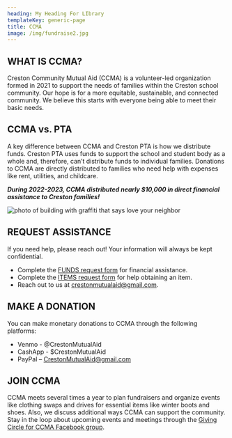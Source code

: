 ```yaml
---
heading: My Heading For LIbrary
templateKey: generic-page
title: CCMA
image: /img/fundraise2.jpg
---
```

## WHAT IS CCMA?

Creston Community Mutual Aid (CCMA) is a volunteer-led organization formed in 2021 to support the needs of families within the Creston school community. Our hope is for a more equitable, sustainable, and connected community. We believe this starts with everyone being able to meet their basic needs.

## CCMA vs. PTA

A key difference between CCMA and Creston PTA is how we distribute funds. Creston PTA uses funds to support the school and student body as a whole and, therefore, can’t distribute funds to individual families. Donations to CCMA are directly distributed to families who need help with expenses like rent, utilities, and childcare.

***During 2022-2023, CCMA distributed nearly $10,000 in direct financial assistance to Creston families!***

![photo of building with graffiti that says love your neighbor](/img/ccma.jpg)

## REQUEST ASSISTANCE

If you need help, please reach out! Your information will always be kept confidential.

* Complete the [FUNDS request form](https://m7scym5f.r.us-east-1.awstrack.me/L0/https:%2F%2Fdocs.google.com%2Fforms%2Fd%2F19i4RpbFtLp7kFnAQhAHSQ3ebYBlX4fkCuuwkxr7XxBk%2Fedit/1/0100018b4efc55e5-17f59920-31b1-4724-91ee-491d18d8a28b-000000/5d_Q1mrRVeYGFiIr5CkHKnjMnYw=344) for financial assistance.
* Complete the [ITEMS request form](https://docs.google.com/forms/d/e/1FAIpQLSep_OVmVY9C4MyuTqYNwsuxX2nL5wxyzvfM218OXIk8vgJlFQ/viewform?usp=sf_link) for help obtaining an item.
* Reach out to us at crestonmutualaid@gmail.com.

## MAKE A DONATION

You can make monetary donations to CCMA through the following platforms:

* Venmo - @CrestonMutualAid
* CashApp - $CrestonMutualAid
* PayPal – [CrestonMutualAid@gmail.com](mailto:CrestonMutualAid@gmail.com)

## JOIN CCMA

CCMA meets several times a year to plan fundraisers and organize events like clothing swaps and drives for essential items like winter boots and shoes. Also, we discuss additional ways CCMA can support the community. Stay in the loop about upcoming events and meetings through the [Giving Circle for CCMA Facebook group](https://m7scym5f.r.us-east-1.awstrack.me/L0/https:%2F%2Fwww.facebook.com%2Fgroups%2F3913060025416670%2F/1/0100018a9ac4233a-97da9d82-3230-4c58-b441-ec1b4f61264d-000000/qwTQlZpEZy_PVx9TEE_FlmeI06w=339).